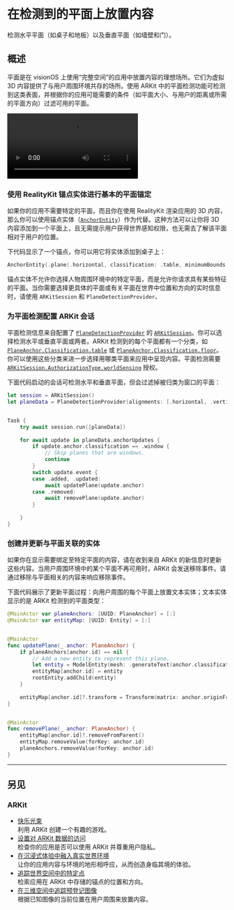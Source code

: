 # 在检测到的平面上放置内容

检测水平平面（如桌子和地板）以及垂直平面（如墙壁和门）。

## 概述

平面是在 visionOS 上使用“完整空间”的应用中放置内容的理想场所。它们为虚拟 3D 内容提供了与用户周围环境共存的场所。使用 ARKit 中的平面检测功能可检测到这类表面，并根据你的应用可能需要的条件（如平面大小、与用户的距离或所需的平面方向）过滤可用的平面。

<video controls src="https://docs-assets.developer.apple.com/published/364b575a694972747bab316a6e17615d/plane-detection.mp4" title="录像"></video>

### 使用 RealityKit 锚点实体进行基本的平面锚定

如果你的应用不需要特定的平面，而且你在使用 RealityKit 渲染应用的 3D 内容，那么你可以使用锚点实体（[`AnchorEntity`](https://developer.apple.com/documentation/RealityKit/AnchorEntity)）作为代替。这种方法可以让你将 3D 内容添加到一个平面上，且无需提示用户获得世界感知权限，也无需去了解该平面相对于用户的位置。

下代码显示了一个锚点，你可以用它将实体添加到桌子上：

```swift
AnchorEntity(.plane(.horizontal, classification: .table, minimumBounds: [0.5, 0.5]))
```

锚点实体不允许你选择人物周围环境中的特定平面，而是允许你请求具有某些特征的平面。当你需要选择更具体的平面或有关平面在世界中位置和方向的实时信息时，请使用 `ARKitSession` 和 `PlaneDetectionProvider。`

### 为平面检测配置 ARKit 会话

平面检测信息来自配置了 [`PlaneDetectionProvider`](https://developer.apple.com/documentation/arkit/planedetectionprovider) 的 [`ARKitSession`](https://developer.apple.com/documentation/arkit/arkitsession)。你可以选择检测水平或垂直平面或两者。ARKit 检测到的每个平面都有一个分类，如 [`PlaneAnchor.Classification.table`](https://developer.apple.com/documentation/arkit/planeanchor/classification/table) 或 [`PlaneAnchor.Classification.floor`](https://developer.apple.com/documentation/arkit/planeanchor/classification/floor)。你可以使用这些分类来进一步选择用哪类平面来应用中呈现内容。平面检测需要 [`ARKitSession.AuthorizationType.worldSensing`](https://developer.apple.com/documentation/arkit/arkitsession/authorizationtype/worldsensing) 授权。

下面代码启动的会话可检测水平和垂直平面，但会过滤掉被归类为窗口的平面：

```swift
let session = ARKitSession()
let planeData = PlaneDetectionProvider(alignments: [.horizontal, .vertical])


Task {
    try await session.run([planeData])
    
    for await update in planeData.anchorUpdates {
        if update.anchor.classification == .window {
            // Skip planes that are windows.
            continue
        }
        switch update.event {
        case .added, .updated:
            await updatePlane(update.anchor)
        case .removed:
            await removePlane(update.anchor)
        }
        
    }
}
```

### 创建并更新与平面关联的实体

如果你在显示需要绑定至特定平面的内容，请在收到来自 ARKit 的新信息时更新这些内容。当用户周围环境中的某个平面不再可用时，ARKit 会发送移除事件。请通过移除与平面相关的内容来响应移除事件。

下面代码展示了更新平面过程：向用户周围的每个平面上放置文本实体；文本实体显示的是 ARKit 检测到的平面类型：

```swift
@MainActor var planeAnchors: [UUID: PlaneAnchor] = [:]
@MainActor var entityMap: [UUID: Entity] = [:]


@MainActor
func updatePlane(_ anchor: PlaneAnchor) {
    if planeAnchors[anchor.id] == nil {
        // Add a new entity to represent this plane.
        let entity = ModelEntity(mesh: .generateText(anchor.classification.description))
        entityMap[anchor.id] = entity
        rootEntity.addChild(entity)
    }
    
    entityMap[anchor.id]?.transform = Transform(matrix: anchor.originFromAnchorTransform)
}


@MainActor
func removePlane(_ anchor: PlaneAnchor) {
    entityMap[anchor.id]?.removeFromParent()
    entityMap.removeValue(forKey: anchor.id)
    planeAnchors.removeValue(forKey: anchor.id)
}
```

---

## 另见

### ARKit

- [快乐光束](https://developer.apple.com/documentation/visionos/happybeam)  
利用 ARKit 创建一个有趣的游戏。
- [设置对 ARKit 数据的访问](https://developer.apple.com/documentation/visionos/setting-up-access-to-arkit-data)  
检查你的应用是否可以使用 ARKit 并尊重用户隐私。
- [在沉浸式体验中融入真实世界环境](https://developer.apple.com/documentation/visionos/incorporating-real-world-surroundings-in-an-immersive-experience)  
让你的应用内容与环境的地形相呼应，从而创造身临其境的体验。
- [追踪世界空间中的特定点](https://developer.apple.com/documentation/visionos/tracking-points-in-world-space)  
检索应用在 ARKit 中存储的锚点的位置和方向。
- [在三维空间中追踪预登记图像](https://developer.apple.com/documentation/visionos/tracking-images-in-3d-space)  
根据已知图像的当前位置在用户周围来放置内容。